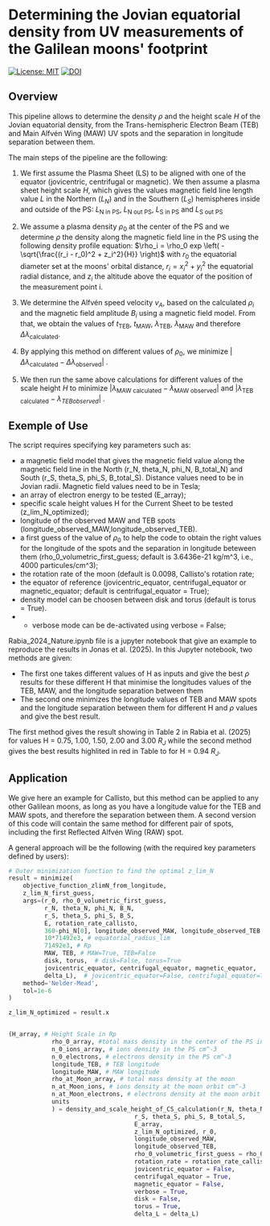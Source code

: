 # Determining the Jovian equatorial density from UV measurements of the Galilean moons' footprint

[![License: MIT](https://img.shields.io/badge/License-MIT-yellow.svg)](https://opensource.org/licenses/MIT)
[![DOI](https://zenodo.org/badge/876014209.svg)](https://zenodo.org/badge/latestdoi/876014209)


## Overview
This pipeline allows to determine the density $\rho$ and the height scale $H$ of the Jovian equatorial density, from the Trans-hemispheric Electron Beam (TEB) and Main Alfvén Wing (MAW) UV spots and the separation in longitude separation between them.

The main steps of the pipeline are the following:

1. We first assume the Plasma Sheet (LS) to be aligned with one of the equator (jovicentric, centrifugal or magnetic). We then assume a plasma sheet height scale $H$, which gives the values magnetic field line length value $L$ in the Northern ($L_N$) and in the Southern ($L_S$) hemispheres inside and outside of the PS: $L_\text{N in PS}$, $L_\text{N out PS}$, $L_\text{S in PS}$ and $L_\text{S out PS}$

2. We assume a plasma density $\rho_0$  at the center of the PS and we determine $\rho$ the density along the magnetic field line in the PS using the following density profile equation:
$\rho_i = \rho_0 exp \left( -\sqrt{\frac{(r_i - r_0)^2 + z_i^2}{H}} \right)$
with $r_0$ the equatorial diameter set at the moons' orbital distance, $r_i = x_i^2+ y_i^2$ the equatorial radial distance, and $z_i$ the altitude above the equator of the position of the measurement point i. 

4. We determine the Alfvén speed velocity $v_A$, based on the calculated $\rho_i$ and the magnetic field amplitude $B_i$ using a magnetic field model. From that, we obtain the values of $t_\text{TEB}$, $t_\text{MAW}$, $\lambda_\text{TEB}$, $\lambda_\text{MAW}$ and therefore $\Delta \lambda_\text{calculated}$.

5. By applying this method on different values of $\rho_0$, we minimize $|\Delta \lambda_\text{calculated} - \Delta \lambda_\text{observed}|$ .

6. We then run the same above calculations for different values of the scale height $H$ to minimize $|\lambda_\text{MAW calculated} - \lambda_\text{MAW observed}|$  and $|\lambda_\text{TEB calculated} - \lambda_{TEB observed}|$ .




## Exemple of Use
The script requires specifying key parameters such as:
  - a magnetic field model that gives the magnetic field value along the magnetic field line in the North (r_N, theta_N, phi_N, B_total_N) and South (r_S, theta_S, phi_S, B_total_S). Distance values need to be in Jovian radii. Magnetic field values need to be in Tesla;
  - an array of electron energy to be tested (E_array);
  - specific scale height values H for the Current Sheet to be tested (z_lim_N_optimized);
  - longitude of the observed MAW and TEB spots (longitude_observed_MAW,longitude_observed_TEB).
  - a first guess of the value of $\rho_0$ to help the code to obtain the right values for the longitude of the spots and the separation in longitude beteween them (rho_0_volumetric_first_guess; default is 3.6436e-21 kg/m^3, i.e., 4000 particules/cm^3);
  - the rotation rate of the moon (default is 0.0098, Callisto's rotation rate;
  - the equator of reference (jovicentric_equator, centrifugal_equator or magnetic_equator; default is centrifugal_equator = True);
  - density model can be choosen between disk and torus (default is torus = True).
  - - verbose mode can be de-activated using verbose = False;

Rabia_2024_Nature.ipynb file is a jupyter notebook that give an example to reproduce the results in Jonas et al. (2025).
In this Jupyter notebook, two methods are given:
  - The first one takes different values of H as inputs and give the best $\rho$ results for these different H that minimise the longitudes values of the TEB, MAW, and the longitude separation between them
  - The second one minimizes the longitude values of TEB and MAW spots and the longitude separation between them for different H and $\rho$ values and give the best result.

The first method gives the result showing in Table 2 in Rabia et al. (2025) for values H = 0.75, 1.00, 1.50, 2.00 and 3.00 $R_J$ while the second method gives the best results highlited in red in Table to for H = 0.94 $R_J$.

## Application
We give here an example for Callisto, but this method can be applied to any other Galilean moons, as long as you have a longitude value for the TEB and MAW spots, and therefore the separation between them.
A second version of this code will contain the same method for different pair of spots, including the first Reflected Alfvén Wing (RAW) spot.

A general approach will be the following (with the required key parameters defined by users):

```python
# Outer minimization function to find the optimal z_lim_N
result = minimize(
    objective_function_zlimN_from_longitude,
    z_lim_N_first_guess,
    args=(r_0, rho_0_volumetric_first_guess,
          r_N, theta_N, phi_N, B_N,
          r_S, theta_S, phi_S, B_S,
          E, rotation_rate_callisto,
          360-phi_N[0], longitude_observed_MAW, longitude_observed_TEB, 
          10*71492e3, # equatorial_radius_lim
          71492e3, # Rp
          MAW, TEB, # MAW=True, TEB=False
          disk, torus,  # disk=False, torus=True
          jovicentric_equator, centrifugal_equator, magnetic_equator,
          delta_L),  # jovicentric_equator=False, centrifugal_equator=True, magnetic_equator=False
    method='Nelder-Mead',
    tol=1e-6
)

z_lim_N_optimized = result.x


(H_array, # Height Scale in Rp
            rho_0_array, #total mass density in the center of the PS in kg.cm^-3
            n_0_ions_array, # ions density in the PS cm^-3
            n_0_electrons, # electrons density in the PS cm^-3
            longitude_TEB, # TEB longitude
            longitude_MAW, # MAW longitude
            rho_at_Moon_array, # total mass density at the moon
            n_at_Moon_ions, # ions density at the moon orbit cm^-3
            n_at_Moon_electrons, # electrons density at the moon orbit cm^-3 
            units
            ) = density_and_scale_height_of_CS_calculation(r_N, theta_N, phi_N, B_total_N,
                                   r_S, theta_S, phi_S, B_total_S,
                                   E_array,
                                   z_lim_N_optimized, r_0,
                                   longitude_observed_MAW,
                                   longitude_observed_TEB,
                                   rho_0_volumetric_first_guess = rho_0_volumetric_first_guess,
                                   rotation_rate = rotation_rate_callisto,
                                   jovicentric_equator = False,
                                   centrifugal_equator = True,
                                   magnetic_equator = False,
                                   verbose = True,
                                   disk = False,
                                   torus = True,
                                   delta_L = delta_L)

```
